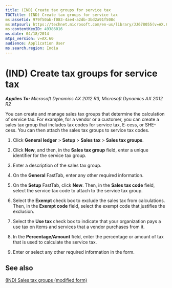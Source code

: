 ```yaml
---
title: (IND) Create tax groups for service tax
TOCTitle: (IND) Create tax groups for service tax
ms:assetid: 979f50ab-f083-4ae4-a2db-3bd2a91f508c
ms:mtpsurl: https://technet.microsoft.com/en-us/library/JJ678055(v=AX.60)
ms:contentKeyID: 49386016
ms.date: 04/18/2014
mtps_version: v=AX.60
audience: Application User
ms.search.region: India
---
```


# (IND) Create tax groups for service tax 


_**Applies To:** Microsoft Dynamics AX 2012 R3, Microsoft Dynamics AX 2012 R2_

You can create and manage sales tax groups that determine the calculation of service tax. For example, for a vendor or a customer, you can create a sales tax group that includes tax codes for service tax, E-cess, or SHE-cess. You can then attach the sales tax groups to service tax codes.

1.  Click **General ledger** \> **Setup** \> **Sales tax** \> **Sales tax groups**.

2.  Click **New**, and then, in the **Sales tax group** field, enter a unique identifier for the service tax group.

3.  Enter a description of the sales tax group.

4.  On the **General** FastTab, enter any other required information.

5.  On the **Setup** FastTab, click **New**. Then, in the **Sales tax code** field, select the service tax code to attach to the service tax group.

6.  Select the **Exempt** check box to exclude the sales tax from calculations. Then, in the **Exempt code** field, select the exempt code that justifies the exclusion.

7.  Select the **Use tax** check box to indicate that your organization pays a use tax on items and services that a vendor purchases from it.

8.  In the **Percentage/Amount** field, enter the percentage or amount of tax that is used to calculate the service tax.

9.  Enter or select any other required information in the form.

## See also

[(IND) Sales tax groups (modified form)](https://technet.microsoft.com/en-us/library/jj664688\(v=ax.60\))

  


